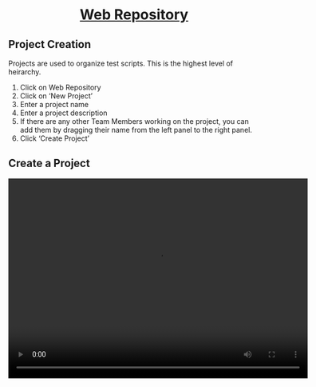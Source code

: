 <h1 style="text-align: center; text-decoration:underline; font-weight: bold;">Web Repository</h1>

## Project Creation <!-- {docsify-ignore} --> 
Projects are used to organize test scripts. This is the highest level of heirarchy.

1. Click on Web Repository 
1. Click on ‘New Project’
1. Enter a project name
1. Enter a project description
1. If there are any other Team Members working on the project, you can add them by dragging their name from the left panel to the right panel.
1. Click ‘Create Project’

## Create a Project 

<video width="600px" height="400px" controls>
  <source src="/_webrepo/_projectcreation/../../_media/_videos/_webVideos/Clip2-Createaproject.mp4" type="video/mp4">
</video>